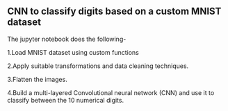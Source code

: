 ## CNN to classify digits based on a custom MNIST dataset

The jupyter notebook does the following-

1.Load MNIST dataset using custom functions

2.Apply suitable transformations and data cleaning techniques.

3.Flatten the images.

4.Build a multi-layered Convolutional neural network (CNN) and use it to classify between the 10 numerical digits.
